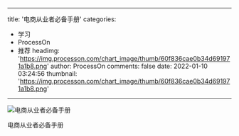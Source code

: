 
---
title: '电商从业者必备手册'
categories: 
 - 学习
 - ProcessOn
 - 推荐
headimg: 'https://img.processon.com/chart_image/thumb/60f836cae0b34d691971a1b8.png'
author: ProcessOn
comments: false
date: 2022-01-10 03:24:56
thumbnail: 'https://img.processon.com/chart_image/thumb/60f836cae0b34d691971a1b8.png'
---

<div>   
<img class="thumb" alt="电商从业者必备手册" src="https://img.processon.com/chart_image/thumb/60f836cae0b34d691971a1b8.png" referrerpolicy="no-referrer">
<p>电商从业者必备手册</p>  
</div>
            